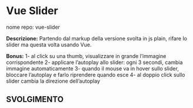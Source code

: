 Vue Slider
===
nome repo: vue-slider

**Descrizione:**
Partendo dal markup della versione svolta in js plain, rifare lo slider ma questa volta usando Vue.

**Bonus:**
1- al click su una thumb, visualizzare in grande l’immagine corrispondente
2- applicare l’autoplay allo slider: ogni 3 secondi, cambia immagine automaticamente
3- quando il mouse va in hover sullo slider, bloccare l’autoplay e farlo riprendere quando esce
4- al doppio click sullo slider cambia la direzione dell’autoplay

## SVOLGIMENTO
